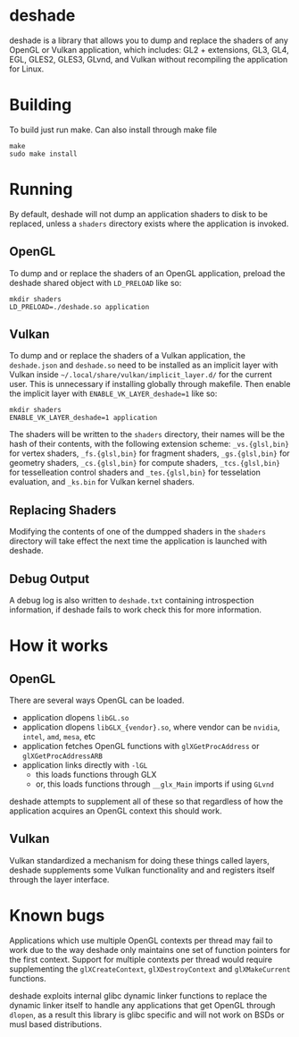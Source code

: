 # deshade

deshade is a library that allows you to dump and replace the shaders of
any OpenGL or Vulkan application, which includes: GL2 + extensions, GL3,
GL4, EGL, GLES2, GLES3, GLvnd, and Vulkan without recompiling the
application for Linux.

# Building
To build just run make. Can also install through make file
```
make
sudo make install
```

# Running
By default, deshade will not dump an application shaders to disk to
be replaced, unless a `shaders` directory exists where the application
is invoked.

## OpenGL
To dump and or replace the shaders of an OpenGL application, preload
the deshade shared object with `LD_PRELOAD` like so:

```
mkdir shaders
LD_PRELOAD=./deshade.so application
```

## Vulkan
To dump and or replace the shaders of a Vulkan application, the
`deshade.json` and `deshade.so` need to be installed as an implicit layer
with Vulkan inside `~/.local/share/vulkan/implicit_layer.d/` for the
current user. This is unnecessary if installing globally through makefile.
Then enable the implicit layer with `ENABLE_VK_LAYER_deshade=1`
like so:

```
mkdir shaders
ENABLE_VK_LAYER_deshade=1 application
```

The shaders will be written to the `shaders` directory, their names
will be the hash of their contents, with the following extension scheme:
`_vs.{glsl,bin}` for vertex shaders, `_fs.{glsl,bin}` for fragment shaders,
`_gs.{glsl,bin}` for geometry shaders, `_cs.{glsl,bin}` for compute shaders,
`_tcs.{glsl,bin}` for tesselleation control shaders and `_tes.{glsl,bin}`
for tesselation evaluation, and `_ks.bin` for Vulkan kernel shaders.

## Replacing Shaders
Modifying the contents of one of the dumpped shaders in the `shaders`
directory will take effect the next time the application is launched
with deshade.

## Debug Output
A debug log is also written to `deshade.txt` containing introspection
information, if deshade fails to work check this for more information.

# How it works

## OpenGL
There are several ways OpenGL can be loaded.

* application dlopens `libGL.so`
* application dlopens `libGLX_{vendor}.so`, where vendor can be `nvidia`, `intel`, `amd`, `mesa`, etc
* application fetches OpenGL functions with `glXGetProcAddress` or `glXGetProcAddressARB`
* application links directly with `-lGL`
  * this loads functions through GLX
  * or, this loads functions through `__glx_Main` imports if using `GLvnd`

deshade attempts to supplement all of these so that regardless of how
the application acquires an OpenGL context this should work.

## Vulkan
Vulkan standardized a mechanism for doing these things called layers,
deshade supplements some Vulkan functionality and and registers itself
through the layer interface.

# Known bugs
Applications which use multiple OpenGL contexts per thread may fail to
work due to the way deshade only maintains one set of function pointers
for the first context. Support for multiple contexts per thread would
require supplementing the `glXCreateContext`, `glXDestroyContext` and
`glXMakeCurrent` functions.

deshade exploits internal glibc dynamic linker functions to replace the
dynamic linker itself to handle any applications that get OpenGL
through `dlopen`, as a result this library is glibc specific and will
not work on BSDs or musl based distributions.
